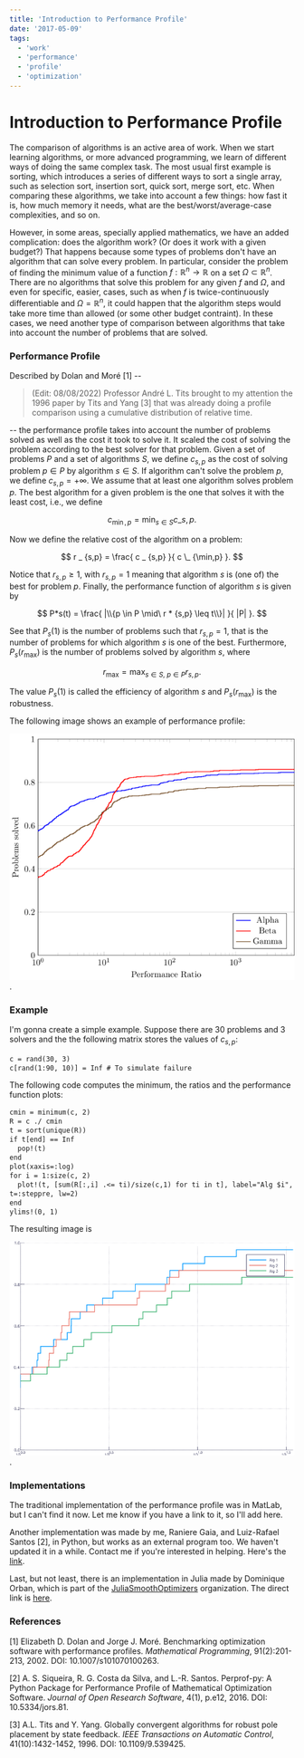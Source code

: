 ```yaml
---
title: 'Introduction to Performance Profile'
date: '2017-05-09'
tags:
  - 'work'
  - 'performance'
  - 'profile'
  - 'optimization'
---
```


# Introduction to Performance Profile

The comparison of algorithms is an active area of work.
When we start learning algorithms, or more advanced programming,
we learn of different ways of doing the same complex task.
The most usual first example is sorting, which introduces a series of
different ways to sort a single array, such as selection sort, insertion sort,
quick sort, merge sort, etc.
When comparing these algorithms, we take into account a few things:
how fast it is, how much memory it needs, what are the best/worst/average-case
complexities, and so on.

However, in some areas, specially applied mathematics, we have an added
complication: does the algorithm work? (Or does it work with a given budget?)
That happens because some types of problems don't have an algorithm that can
solve every problem. In particular, consider the problem of finding the minimum
value of a function $f:\mathbb{R}^n\rightarrow\mathbb{R}$ on a set
$\Omega \subset \mathbb{R}^n$. There are no algorithms that solve this problem
for any given $f$ and $\Omega$, and even for specific, easier, cases, such as
when $f$ is twice-continuously differentiable and $\Omega = \mathbb{R}^n$, it could
happen that the algorithm steps would take more time than allowed (or some other
budget contraint).
In these cases, we need another type of comparison between algorithms that take into
account the number of problems that are solved.

### Performance Profile

Described by Dolan and Moré [1] --

> (Edit: 08/08/2022) Professor André L. Tits brought to my attention the 1996 paper by Tits and Yang [3] that was already doing a profile comparison using a cumulative distribution of relative time.

-- the performance profile takes into account the
number of problems solved as well as the cost it took to solve it. It scaled the
cost of solving the problem according to the best solver for that problem.
Given a set of problems $P$ and a set of algorithms $S$, we define
$c _ {s,p}$ as the cost of solving problem $p \in P$ by algorithm $s \in S$.
If algorithm can't solve the problem $p$, we define
$c _ {s,p} = +\infty$. We assume that at least one algorithm solves problem $p$.
The best algorithm for a given problem is the one that solves it with the least
cost, i.e., we define

$$ c _ {\min,p} = \min _ {s\in S} c \_ {s,p}. $$

Now we define the relative cost of the algorithm on a problem:

$$ r _ {s,p} = \frac{ c _ {s,p} }{ c \_ {\min,p} }. $$

Notice that $r _ {s,p} \geq 1$, with $r _ {s,p} = 1$ meaning that algorithm
$s$ is (one of) the best for problem $p$.
Finally, the performance function of algorithm $s$ is given by

$$ P*s(t) = \frac{ |\\{p \in P \mid\ r * {s,p} \leq t\\}| }{ |P| }. $$

See that $P_s(1)$ is the number of problems such that $r _ {s,p} = 1$, that is
the number of problems for which algorithm $s$ is one of the best.
Furthermore, $P_s(r _ {\max})$ is the number of problems solved by algorithm
$s$, where

$$r _ {\max} = \max _ {s \in S,\ p \in P} r _ {s,p}. $$

The value $P_s(1)$ is called the efficiency of algorithm $s$ and $P_s(r _
{\max})$ is the robustness.

The following image shows an example of performance profile:

![](/blog/perprof-example.png).

### Example

I'm gonna create a simple example. Suppose there are 30 problems and 3 solvers
and the the following matrix stores the values of $c _ {s,p}$:

```
c = rand(30, 3)
c[rand(1:90, 10)] = Inf # To simulate failure
```

The following code computes the minimum, the ratios and the performance
function plots:

```
cmin = minimum(c, 2)
R = c ./ cmin
t = sort(unique(R))
if t[end] == Inf
  pop!(t)
end
plot(xaxis=:log)
for i = 1:size(c, 2)
  plot!(t, [sum(R[:,i] .<= ti)/size(c,1) for ti in t], label="Alg $i", t=:steppre, lw=2)
end
ylims!(0, 1)
```

The resulting image is

![](/blog/perprof-julia.png).

### Implementations

The traditional implementation of the performance profile was in MatLab, but I
can't find it now. Let me know if you have a link to it, so I'll add here.

Another implementation was made by me, Raniere Gaia, and Luiz-Rafael Santos [2],
in Python, but works as an external program too.
We haven't updated it in a while. Contact me if you're interested in helping.
Here's the [link](https://github.com/ufpr-opt/perprof-py).

Last, but not least, there is an implementation in Julia made by Dominique Orban,
which is part of the
[JuliaSmoothOptimizers](https://github.com/JuliaSmoothOptimizers) organization.
The direct link is
[here](https://github.com/JuliaSmoothOptimizers/BenchmarkProfiles.jl).

### References

[1] Elizabeth D. Dolan and Jorge J. Moré. Benchmarking optimization software
with performance profiles.
_Mathematical Programming_, 91(2):201-213, 2002.
DOI: 10.1007/s101070100263.

[2] A. S. Siqueira, R. G. Costa da Silva, and L.-R. Santos.
Perprof-py: A Python Package for Performance Profile of Mathematical
Optimization Software.
_Journal of Open Research Software_, 4(1), p.e12, 2016.
DOI: 10.5334/jors.81.

[3] A.L. Tits and Y. Yang.
Globally convergent algorithms for robust pole placement by state feedback.
_IEEE Transactions on Automatic Control_, 41(10):1432-1452, 1996.
DOI: 10.1109/9.539425.

